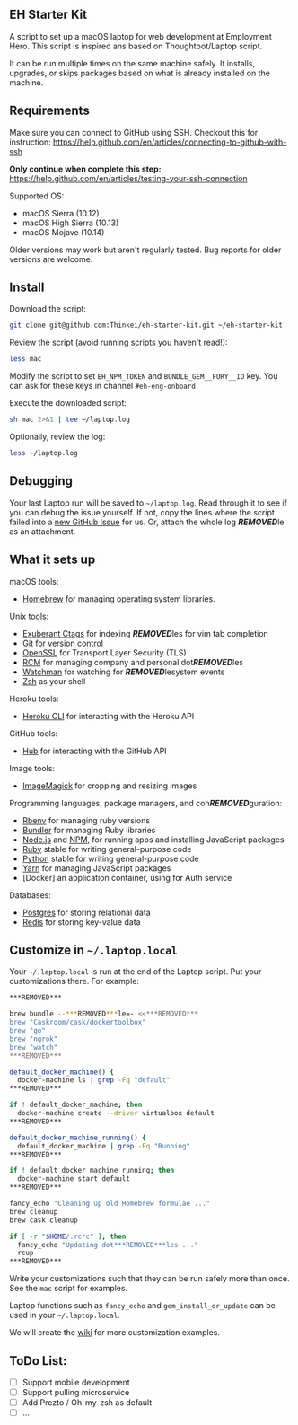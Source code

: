 ## EH Starter Kit
A script to set up a macOS laptop for web development at Employment Hero. This script is inspired ans based on Thoughtbot/Laptop script.

It can be run multiple times on the same machine safely. It installs, upgrades, or skips packages based on what is already installed on the machine.

Requirements
------------

Make sure you can connect to GitHub using SSH. Checkout this for instruction: https://help.github.com/en/articles/connecting-to-github-with-ssh

**Only continue when complete this step:** https://help.github.com/en/articles/testing-your-ssh-connection 

Supported OS:

* macOS Sierra (10.12)
* macOS High Sierra (10.13)
* macOS Mojave (10.14)

Older versions may work but aren't regularly tested.
Bug reports for older versions are welcome.

Install
-------

Download the script:

```sh
git clone git@github.com:Thinkei/eh-starter-kit.git ~/eh-starter-kit
```

Review the script (avoid running scripts you haven't read!):

```sh
less mac
```

Modify the script to set `EH_NPM_TOKEN` and `BUNDLE_GEM__FURY__IO` key. You can ask for these keys in channel `#eh-eng-onboard`

Execute the downloaded script:

```sh
sh mac 2>&1 | tee ~/laptop.log
```

Optionally, review the log:

```sh
less ~/laptop.log
```

Debugging
---------

Your last Laptop run will be saved to `~/laptop.log`.
Read through it to see if you can debug the issue yourself.
If not, copy the lines where the script failed into a
[new GitHub Issue](https://github.com/Thinkei/eh-starter-kit/issues/new) for us.
Or, attach the whole log ***REMOVED***le as an attachment.

What it sets up
---------------

macOS tools:

* [Homebrew] for managing operating system libraries.

[Homebrew]: http://brew.sh/

Unix tools:

* [Exuberant Ctags] for indexing ***REMOVED***les for vim tab completion
* [Git] for version control
* [OpenSSL] for Transport Layer Security (TLS)
* [RCM] for managing company and personal dot***REMOVED***les
* [Watchman] for watching for ***REMOVED***lesystem events
* [Zsh] as your shell

[Exuberant Ctags]: http://ctags.sourceforge.net/
[Git]: https://git-scm.com/
[OpenSSL]: https://www.openssl.org/
[RCM]: https://github.com/thoughtbot/rcm
[Tmux]: http://tmux.github.io/
[Watchman]: https://facebook.github.io/watchman/
[Zsh]: http://www.zsh.org/

Heroku tools:

* [Heroku CLI] for interacting with the Heroku API

[Heroku CLI]: https://devcenter.heroku.com/articles/heroku-cli

GitHub tools:

* [Hub] for interacting with the GitHub API

[Hub]: http://hub.github.com/

Image tools:

* [ImageMagick] for cropping and resizing images

Programming languages, package managers, and con***REMOVED***guration:

* [Rbenv] for managing ruby versions
* [Bundler] for managing Ruby libraries
* [Node.js] and [NPM], for running apps and installing JavaScript packages
* [Ruby] stable for writing general-purpose code
* [Python] stable for writing general-purpose code
* [Yarn] for managing JavaScript packages
* [Docker] an application container, using for Auth service

[Bundler]: http://bundler.io/
[ImageMagick]: http://www.imagemagick.org/
[Node.js]: http://nodejs.org/
[NPM]: https://www.npmjs.org/
[ASDF]: https://github.com/asdf-vm/asdf
[Ruby]: https://www.ruby-lang.org/en/
[Yarn]: https://yarnpkg.com/en/
[Python]: https://www.python.org/
[Rbenv]: https://github.com/rbenv/rbenv

Databases:

* [Postgres] for storing relational data
* [Redis] for storing key-value data

[Postgres]: http://www.postgresql.org/
[Redis]: http://redis.io/

Customize in `~/.laptop.local`
------------------------------

Your `~/.laptop.local` is run at the end of the Laptop script.
Put your customizations there.
For example:

```sh
***REMOVED***

brew bundle --***REMOVED***le=- <<***REMOVED***
brew "Caskroom/cask/dockertoolbox"
brew "go"
brew "ngrok"
brew "watch"
***REMOVED***

default_docker_machine() {
  docker-machine ls | grep -Fq "default"
***REMOVED***

if ! default_docker_machine; then
  docker-machine create --driver virtualbox default
***REMOVED***

default_docker_machine_running() {
  default_docker_machine | grep -Fq "Running"
***REMOVED***

if ! default_docker_machine_running; then
  docker-machine start default
***REMOVED***

fancy_echo "Cleaning up old Homebrew formulae ..."
brew cleanup
brew cask cleanup

if [ -r "$HOME/.rcrc" ]; then
  fancy_echo "Updating dot***REMOVED***les ..."
  rcup
***REMOVED***
```

Write your customizations such that they can be run safely more than once.
See the `mac` script for examples.

Laptop functions such as `fancy_echo` and
`gem_install_or_update`
can be used in your `~/.laptop.local`.

We will create the [wiki](https://github.com/Thinkei/eh-starter-kit/wiki)
for more customization examples.

ToDo List:
----------

- [ ] Support mobile development
- [ ] Support pulling microservice
- [ ] Add Prezto / Oh-my-zsh as default
- [ ] ...
